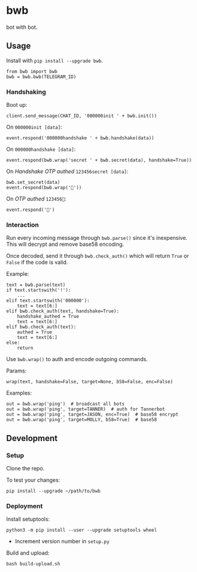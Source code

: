 # bwb

bot with bot.

## Usage

Install with `pip install --upgrade bwb`.

```text
from bwb import bwb
bwb = bwb.bwb(TELEGRAM_ID)
```

### Handshaking

Boot up:

```text
client.send_message(CHAT_ID, '000000init ' + bwb.init())
```

On `000000init [data]`:

```text
event.respond('000000handshake ' + bwb.handshake(data))
```

On `000000handshake [data]`:

```text
event.respond(bwb.wrap('secret ' + bwb.secret(data), handshake=True))
```

On _Handshake OTP authed_ `123456secret [data]`:

```text
bwb.set_secret(data)
event.respond(bwb.wrap('🤝'))
```

On _OTP authed_ `123456🤝`:

```text
event.respond('🤝')
```

### Interaction

Run every incoming message through `bwb.parse()` since it's inexpensive. This will decrypt and remove base58 encoding.

Once decoded, send it through `bwb.check_auth()` which will return `True` or `False` if the code is valid.

Example:

```text
text = bwb.parse(text)
if text.startswith('!'):
    ...
elif text.startswith('000000'):
    text = text[6:]
elif bwb.check_auth(text, handshake=True):
    handshake_authed = True
    text = text[6:]
elif bwb.check_auth(text):
    authed = True
    text = text[6:]
else:
    return
```

Use `bwb.wrap()` to auth and encode outgoing commands.

Params:

```text
wrap(text, handshake=False, target=None, b58=False, enc=False)
```

Examples:
```text
out = bwb.wrap('ping')  # broadcast all bots
out = bwb.wrap('ping', target=TANNER)  # auth for Tannerbot
out = bwb.wrap('ping', target=JASON, enc=True)  # base58 encrypt
out = bwb.wrap('ping', target=MOLLY, b58=True)  # base58
```

## Development

### Setup

Clone the repo.

To test your changes:

```text
pip install --upgrade ~/path/to/bwb
```

### Deployment

Install setuptools:

```text
python3 -m pip install --user --upgrade setuptools wheel
```

* Increment version number in `setup.py`

Build and upload:

```text
bash build-upload.sh
```
